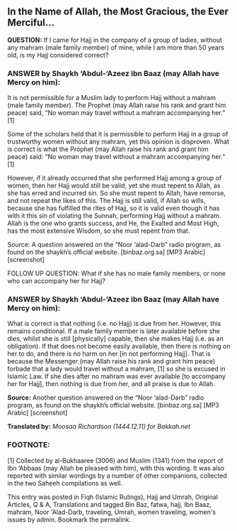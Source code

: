 ## In the Name of Allah, the Most Gracious, the Ever Merciful…

**QUESTION:** If I came for Hajj in the company of a group of ladies, without any mahram (male family member) of mine, while I am more than 50 years old, is my Hajj considered correct?

### ANSWER by Shaykh ‘Abdul-‘Azeez ibn Baaz (may Allah have Mercy on him):

It is not permissible for a Muslim lady to perform Hajj without a mahram (male family member). The Prophet (may Allah raise his rank and grant him peace) said, “No woman may travel without a mahram accompanying her.” [1]

Some of the scholars held that it is permissible to perform Hajj in a group of trustworthy women without any mahram, yet this opinion is disproven. What is correct is what the Prophet (may Allah raise his rank and grant him peace) said: “No woman may travel without a mahram accompanying her.” [1]

However, if it already occurred that she performed Hajj among a group of women, then her Hajj would still be valid, yet she must repent to Allah, as she has erred and incurred sin. So she must repent to Allah, have remorse, and not repeat the likes of this. The Hajj is still valid, if Allah so wills, because she has fulfilled the rites of Hajj, so it is valid even though it has with it this sin of violating the Sunnah, performing Hajj without a mahram. Allah is the one who grants success, and He, the Exalted and Most High, has the most extensive Wisdom, so she must repent from that.

Source: A question answered on the “Noor ‘alad-Darb” radio program, as found on the shaykh’s official website. [binbaz.org.sa] [MP3 Arabic] [screenshot]

FOLLOW UP QUESTION: What if she has no male family members, or none who can accompany her for Hajj?

### ANSWER by Shaykh ‘Abdul-‘Azeez ibn Baaz (may Allah have Mercy on him):

What is correct is that nothing (i.e. no Hajj) is due from her. However, this remains conditional. If a male family member is later available before she dies, whilst she is still [physically] capable, then she makes Hajj (i.e. as an obligation). If that does not become easily available, then there is nothing on her to do, and there is no harm on her [in not performing Hajj]. That is because the Messenger (may Allah raise his rank and grant him peace) forbade that a lady would travel without a mahram, [1] so she is excused in Islamic Law. If she dies after no mahram was ever available [to accompany her for Hajj], then nothing is due from her, and all praise is due to Allah.

**Source:** Another question answered on the “Noor ‘alad-Darb” radio program, as found on the shaykh’s official website. [binbaz.org.sa] [MP3 Arabic] [screenshot]

**Translated by:** _Moosaa Richardson (1444.12.11) for Bakkah.net_

### FOOTNOTE:

[1] Collected by al-Bukhaaree (3006) and Muslim (1341) from the report of Ibn ‘Abbaas (may Allah be pleased with him), with this wording. It was also reported with similar wordings by a number of other companions, collected in the two Saheeh compilations as well.

This entry was posted in Fiqh (Islamic Rulings), Hajj and Umrah, Original Articles, Q & A, Translations and tagged Bin Baz, fatwa, hajj, Ibn Baaz, mahram, Noor 'Alad-Darb, traveling, Umrah, women traveling, women's issues by admin. Bookmark the permalink.
